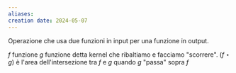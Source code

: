 ```yaml
---
aliases: 
creation date: 2024-05-07
---
```


Operazione che usa due funzioni in input per una funzione in output.

$f$ funzione
$g$ funzione detta kernel che ribaltiamo e facciamo "scorrere".
$(f \star g)$ è l'area dell'intersezione tra $f$ e $g$ quando $g$ "passa" sopra $f$